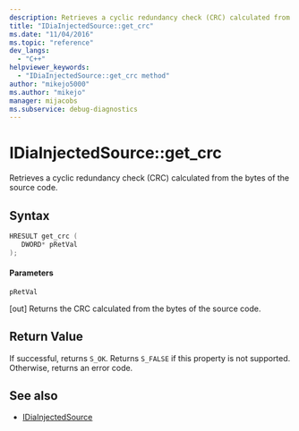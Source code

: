 ```yaml
---
description: Retrieves a cyclic redundancy check (CRC) calculated from the bytes of the source code.
title: "IDiaInjectedSource::get_crc"
ms.date: "11/04/2016"
ms.topic: "reference"
dev_langs:
  - "C++"
helpviewer_keywords:
  - "IDiaInjectedSource::get_crc method"
author: "mikejo5000"
ms.author: "mikejo"
manager: mijacobs
ms.subservice: debug-diagnostics
---
```


# IDiaInjectedSource::get_crc

Retrieves a cyclic redundancy check (CRC) calculated from the bytes of the source code.

## Syntax

```c++
HRESULT get_crc ( 
   DWORD* pRetVal
);
```

#### Parameters

 `pRetVal`

[out] Returns the CRC calculated from the bytes of the source code.

## Return Value

If successful, returns `S_OK`. Returns `S_FALSE` if this property is not supported. Otherwise, returns an error code.

## See also

- [IDiaInjectedSource](../../debugger/debug-interface-access/idiainjectedsource.md)
